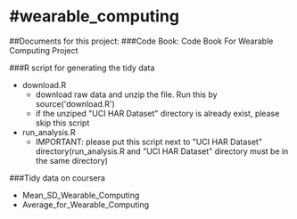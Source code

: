 #wearable_computing
==================
##Documents for this project:
###Code Book: Code Book For Wearable Computing Project

###R script for generating the tidy data
* download.R
  * download raw data and unzip the file. Run this by source('download.R')
  * if the unziped "UCI HAR Dataset" directory is already exist, please skip this script
* run_analysis.R
  * IMPORTANT: please put this script next to "UCI HAR Dataset" directory(run_analysis.R and "UCI HAR Dataset" directory must be in the same directory)

###Tidy data on coursera
* Mean_SD_Wearable_Computing 
* Average_for_Wearable_Computing

